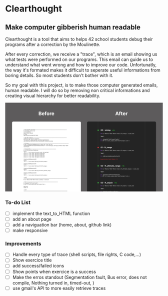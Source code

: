 # Clearthought
## Make computer gibberish human readable

Clearthought is a tool that aims to helps 42 school students debug their programs after a correction by the Moulinette.

After every correction, we receive a "trace", which is an email showing us what tests were performed on our programs. This email can guide us to understand what went wrong and how to improve our code. Unfortunatly, the way it's formated makes it difficult to seperate useful informations from boring details. So most students don't bother with it.

So my goal with this project, is to make those computer generated emails, human readable. I will do so by removing non critical informations and creating visual hierarchy for better readability.

![Interface before-after](/docs/Thumbnail.jpg)

### To-do List
- [ ] implement the text_to_HTML function
- [ ] add an about page
- [ ] add a naviguation bar (home, about, github link)
- [ ] make responsive

### Improvements

- [ ] Handle every type of trace (shell scripts, file rights, C code,...)
- [ ] Show exercice title
- [ ] add success/failed icons
- [ ] Show points when exercice is a success
- [ ] Make the erros standout (Segmentation fault, Bus error, does not compile, Nothing turned in, timed-out, )
- [ ] use gmail's API to more easily retrieve traces
